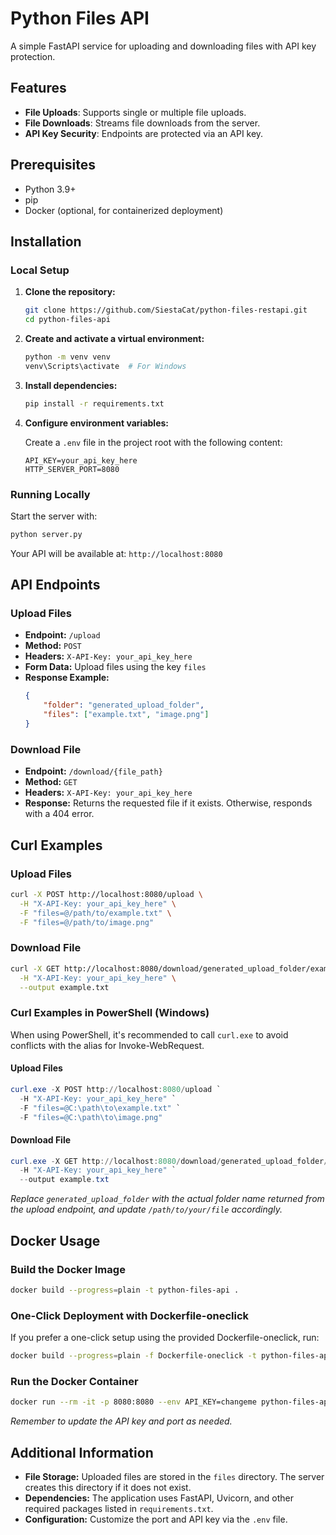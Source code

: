 # Python Files API

A simple FastAPI service for uploading and downloading files with API key protection.

## Features

- **File Uploads**: Supports single or multiple file uploads.
- **File Downloads**: Streams file downloads from the server.
- **API Key Security**: Endpoints are protected via an API key.

## Prerequisites

- Python 3.9+
- pip
- Docker (optional, for containerized deployment)

## Installation

### Local Setup

1. **Clone the repository:**
   ```bash
   git clone https://github.com/SiestaCat/python-files-restapi.git
   cd python-files-api
   ```

2. **Create and activate a virtual environment:**
   ```bash
   python -m venv venv
   venv\Scripts\activate  # For Windows
   ```

3. **Install dependencies:**
   ```bash
   pip install -r requirements.txt
   ```

4. **Configure environment variables:**

   Create a `.env` file in the project root with the following content:

   ```properties
   API_KEY=your_api_key_here
   HTTP_SERVER_PORT=8080
   ```

### Running Locally

Start the server with:
```bash
python server.py
```
Your API will be available at: `http://localhost:8080`

## API Endpoints

### Upload Files

- **Endpoint:** `/upload`
- **Method:** `POST`
- **Headers:** `X-API-Key: your_api_key_here`
- **Form Data:** Upload files using the key `files`
- **Response Example:**
  ```json
  {
      "folder": "generated_upload_folder",
      "files": ["example.txt", "image.png"]
  }
  ```

### Download File

- **Endpoint:** `/download/{file_path}`
- **Method:** `GET`
- **Headers:** `X-API-Key: your_api_key_here`
- **Response:** Returns the requested file if it exists. Otherwise, responds with a 404 error.

## Curl Examples

### Upload Files

```bash
curl -X POST http://localhost:8080/upload \
  -H "X-API-Key: your_api_key_here" \
  -F "files=@/path/to/example.txt" \
  -F "files=@/path/to/image.png"
```

### Download File

```bash
curl -X GET http://localhost:8080/download/generated_upload_folder/example.txt \
  -H "X-API-Key: your_api_key_here" \
  --output example.txt
```

### Curl Examples in PowerShell (Windows)

When using PowerShell, it's recommended to call `curl.exe` to avoid conflicts with the alias for Invoke-WebRequest.

#### Upload Files

```powershell
curl.exe -X POST http://localhost:8080/upload `
  -H "X-API-Key: your_api_key_here" `
  -F "files=@C:\path\to\example.txt" `
  -F "files=@C:\path\to\image.png"
```

#### Download File

```powershell
curl.exe -X GET http://localhost:8080/download/generated_upload_folder/example.txt `
  -H "X-API-Key: your_api_key_here" `
  --output example.txt
```

*Replace `generated_upload_folder` with the actual folder name returned from the upload endpoint, and update `/path/to/your/file` accordingly.*

## Docker Usage

### Build the Docker Image

```bash
docker build --progress=plain -t python-files-api .
```

### One-Click Deployment with Dockerfile-oneclick

If you prefer a one-click setup using the provided Dockerfile-oneclick, run:

```bash
docker build --progress=plain -f Dockerfile-oneclick -t python-files-api .
```

### Run the Docker Container

```bash
docker run --rm -it -p 8080:8080 --env API_KEY=changeme python-files-api
```

*Remember to update the API key and port as needed.*

## Additional Information

- **File Storage:** Uploaded files are stored in the `files` directory. The server creates this directory if it does not exist.
- **Dependencies:** The application uses FastAPI, Uvicorn, and other required packages listed in `requirements.txt`.
- **Configuration:** Customize the port and API key via the `.env` file.